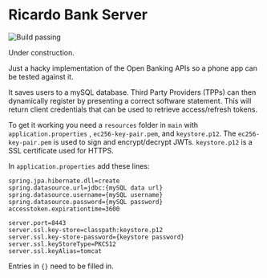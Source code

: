 # Ricardo Bank Server

![Build passing](https://circleci.com/gh/ricardoschullerSL/ricardo-bank-server.svg?style=shield&circle-token=:-circle-token)

Under construction.

Just a hacky implementation of the Open Banking APIs so a phone app can be tested against it.

It saves users to a mySQL database. Third Party Providers (TPPs) can then dynamically register by presenting a correct software statement.
This will return client credentials that can be used to retrieve access/refresh tokens.

To get it working you need a `resources` folder in `main` with `application.properties` , `ec256-key-pair.pem`, and `keystore.p12`.
The `ec256-key-pair.pem` is used to sign and encrypt/decrypt JWTs. 
`keystore.p12` is a SSL certificate used for HTTPS. 

In `application.properties` add these lines:

```
spring.jpa.hibernate.dll=create
spring.datasource.url=jdbc:{mySQL data url}
spring.datasource.username={mySQL username}
spring.datasource.password={mySQL password}
accesstoken.expirationtime=3600

server.port=8443
server.ssl.key-store=classpath:keystore.p12
server.ssl.key-store-password={keystore password}
server.ssl.keyStoreType=PKCS12
server.ssl.keyAlias=tomcat
```

Entries in `{}` need to be filled in. 

